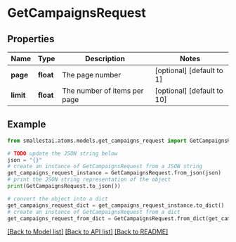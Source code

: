 # GetCampaignsRequest


## Properties

Name | Type | Description | Notes
------------ | ------------- | ------------- | -------------
**page** | **float** | The page number | [optional] [default to 1]
**limit** | **float** | The number of items per page | [optional] [default to 10]

## Example

```python
from smallestai.atoms.models.get_campaigns_request import GetCampaignsRequest

# TODO update the JSON string below
json = "{}"
# create an instance of GetCampaignsRequest from a JSON string
get_campaigns_request_instance = GetCampaignsRequest.from_json(json)
# print the JSON string representation of the object
print(GetCampaignsRequest.to_json())

# convert the object into a dict
get_campaigns_request_dict = get_campaigns_request_instance.to_dict()
# create an instance of GetCampaignsRequest from a dict
get_campaigns_request_from_dict = GetCampaignsRequest.from_dict(get_campaigns_request_dict)
```
[[Back to Model list]](../README.md#documentation-for-models) [[Back to API list]](../README.md#documentation-for-api-endpoints) [[Back to README]](../README.md)


